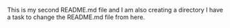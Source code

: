 This is my second README.md file and I am also creating a directory
I have a task to change the README.md file from here.
